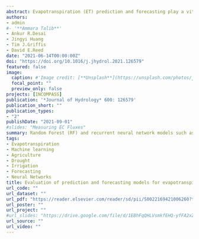 ```yaml
---
abstract: Evapotranspiration (ET) prediction and forecasting play a vital role in improving water use in agriculturally intensive areas. Metrological and biophysical predictors that drive ET in managed landscapes have complex nonlinear relationships. Deep learning and data-driven methods have shown promising performance for identifying the dependencies among variables. Here, we evaluated the potentials of random forest (RF) and long short-term memory (LSTM) neural networks to estimate and forecast daily ET for corn, soybeans, and potatoes in diverse agricultural farms during 2003–2019. The modeling framework was applied for nineteen fields where eddy covariance ET and meteorological observations in the Midwest USA for growing season (April-October) is available. In this study, we applied data-driven models (RF and LSTM) with 3 sets of predictors (5, 11, and 16 predictors). Results show that a 16 predictor RF model (RF_16 R2 = 0.7, Willmott’s skill score = 0.90) outperformed a process-based land surface model (LSM R2 = 0.57, Willmott’s skill score = 0.86) for predicting daily ET, while LSTM performance was lower (LSTM_16 R2 = 0.65, Willmott’s skill score = 0.89 and LSTM_11 R2 = 0.62, Willmott’s skill score = 0.86) than RF using the same sets of predictors. Vapor pressure and crop coefficients were identified as the most important predictors for irrigated crops, while short wave radiation and enhanced vegetation index were key predictors for non-irrigated crops. For certain crop types, such as corn and soybeans on fine-grained soils (silt loam), a simpler version RF, using only 11 drivers, can provide comparable results (R2 = 0.70 vs 0.69 and Willmott’s skill score = 0.90 vs 0.88). For short-term 3-day ET forecasting, LSTM is more sensitive to uncertainty in ensemble forecast meteorology than RF. ET forecasts were strongly sensitive to forecast uncertainty of vapor pressure. The proposed modeling architecture provides a field-scale, locally calibrated tool for accurate prediction and short-term forecasting of daily ET in areas where in situ ET, metrological, and biophysical data are lacking.
authors:
- admin
#- '**Ammara Talib**'
- Ankur R.Desai
- Jingyi Huang
- Tim J.Griffis
- David E.Reed
date: "2021-06-14T00:00:00Z"
doi: "https://doi.org/10.1016/j.jhydrol.2021.126579"
featured: false
image:
  caption: #'Image credit: [**Unsplash**](https://unsplash.com/photos/jdD8gXaTZsc)'#
  focal_point: ""
  preview_only: false
projects: [INCOMPASS]
publication: '*Journal of Hydrology* 600: 126579'
publication_short: ""
publication_types:
- "2"
publishDate: "2021-09-01"
#slides: "Measuring EC Fluxes"
summary: Random Forest (RF) and recurrent neural network models such as LSTM predict field-scale ET more accurately than process-based models. Vapor pressure and crop coefficients are key predictors for irrigated crops. ET forecasting for non-irrigated crop requires enhanced vegetation index. Short-term (3-day) forecasts have lower uncertainty, higher accuracy using RF.  
tags:
- Evapotranspiration
- Machine learning
- Agriculture
- Drought
- Irrigation
- Forecasting
- Neural Networks
title: Evaluation of prediction and forecasting models for evapotranspiration of agricultural lands in the Midwest US
url_code: ""
url_dataset: ""
url_pdf: "https://reader.elsevier.com/reader/sd/pii/S0022169421006260?token=B4AFDDB826E11BCF979ADF2CA0409137E0E763A38B4D0A4412503D185AEDA1A9FEBDAE2E5C247CF8536B91EA3B3B2CC4&originRegion=us-east-1&originCreation=20221129005538"
url_poster: ""
url_project: ""
#url_slides: "https://drive.google.com/file/d/1EBhFqQHLVsmkfEHQ-yfFA2xZRrGaih_c/view?usp=sharing"
url_source: ""
url_video: ""
---
```

